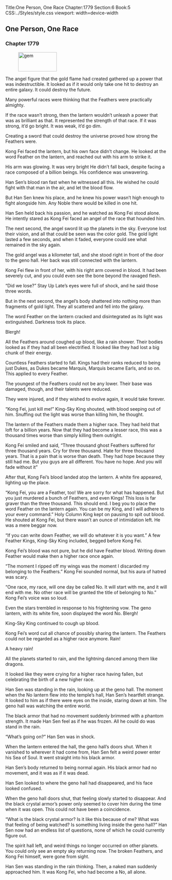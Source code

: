 Title:One Person, One Race 
Chapter:1779 
Section:6 
Book:5 
CSS:../Styles/style.css 
viewport: width=device-width
  
## One Person, One Race
### Chapter 1779 
<figure>
	<img src="../Images/gem.gif" alt="gem" id="gem" width="120" height="60" />
</figure>
  

  
  The angel figure that the gold flame had created gathered up a power that was indestructible. It looked as if it would only take one hit to destroy an entire galaxy. It could destroy the future.

Many powerful races were thinking that the Feathers were practically almighty.

If the race wasn’t strong, then the lantern wouldn’t unleash a power that was as brilliant as that. It represented the strength of that race. If it was strong, it’d go bright. It was weak, it’d go dim.

Creating a sword that could destroy the universe proved how strong the Feathers were.

Kong Fei faced the lantern, but his own face didn’t change. He looked at the word Feather on the lantern, and reached out with his arm to strike it.

His arm was glowing. It was very bright He didn’t fall back, despite facing a race composed of a billion beings. His confidence was unwavering.

Han Sen’s blood ran fast when he witnessed all this. He wished he could fight with that man in the air, and let the blood flow.

But Han Sen knew his place, and he knew his power wasn’t high enough to fight alongside him. Any Noble there would be killed in one hit.

Han Sen held back his passion, and he watched as Kong Fei stood alone. He intently stared as Kong Fei faced an angel of the race that hounded him.

The next second, the angel sword lit up the planets in the sky. Everyone lost their vision, and all that could be seen was the color gold. The gold light lasted a few seconds, and when it faded, everyone could see what remained in the sky again.

The gold angel was a kilometer tall, and she stood right in front of the door to the geno hall. Her back was still connected with the lantern.

Kong Fei flew in front of her, with his right arm covered in blood. It had been severely cut, and you could even see the bone beyond the ravaged flesh.

“Did we lose?” Stay Up Late’s eyes were full of shock, and he said those three words.

But in the next second, the angel’s body shattered into nothing more than fragments of gold light. They all scattered and fell into the galaxy.

The word Feather on the lantern cracked and disintegrated as its light was extinguished. Darkness took its place.

Blergh!

All the Feathers around coughed up blood, like a rain shower. Their bodies looked as if they had all been electrified. It looked like they had lost a big chunk of their energy.

Countless Feathers started to fall. Kings had their ranks reduced to being just Dukes, as Dukes became Marquis, Marquis became Earls, and so on. This applied to every Feather.

The youngest of the Feathers could not be any lower. Their base was damaged, though, and their talents were reduced.

They were injured, and if they wished to evolve again, it would take forever.

“Kong Fei, just kill me!” King-Sky King shouted, with blood seeping out of him. Snuffing out the light was worse than killing him, he thought.

The lantern of the Feathers made them a higher race. They had held that loft for a billion years. Now that they had become a lesser race, this was a thousand times worse than simply killing them outright.

Kong Fei smiled and said, “Three thousand ghost Feathers suffered for three thousand years. Cry for three thousand. Hate for three thousand years. That is a pain that is worse than death. They had hope because they still had me. But you guys are all different. You have no hope. And you will fade without it”

After that, Kong Fei’s blood landed atop the lantern. A white fire appeared, lighting up the place.

“Kong Fei, you are a Feather, too! We are sorry for what has happened. But you just murdered a bunch of Feathers, and even Kings! This loss is far graver than the three thousand. This should end. I beg you to place the word Feather on the lantern again. You can be my King, and I will adhere to your every command.” Holy Column King kept on pausing to spit out blood. He shouted at Kong Fei, but there wasn’t an ounce of intimidation left. He was a mere beggar now.

“If you can write down Feather, we will do whatever it is you want.” A few Feather Kings, King-Sky King included, begged before Kong Fei.

Kong Fei’s blood was not pure, but he did have Feather blood. Writing down Feather would make then a higher race once again.

“The moment I ripped off my wings was the moment I discarded my belonging to the Feathers.” Kong Fei sounded normal, but his aura of hatred was scary.

“One race, my race, will one day be called No. It will start with me, and it will end with me. No other race will be granted the title of belonging to No.” Kong Fei’s voice was so loud.

Even the stars trembled in response to his frightening vow. The geno lantern, with its white fire, soon displayed the word No. Blergh!

King-Sky King continued to cough up blood.

Kong Fei’s word cut all chance of possibly sharing the lantern. The Feathers could not be regarded as a higher race anymore. Rain!

A heavy rain!

All the planets started to rain, and the lightning danced among them like dragons.

It looked like they were crying for a higher race having fallen, but celebrating the birth of a new higher race.

Han Sen was standing in the rain, looking up at the geno hall. The moment when the No lantern flew into the temple’s hall, Han Sen’s heartfelt strange. It looked to him as if there were eyes on the inside, staring down at him. The geno hall was watching the entire world.

The black armor that had no movement suddenly brimmed with a phantom strength. It made Han Sen feel as if he was frozen. All he could do was stand in the rain.

“What’s going on?” Han Sen was in shock.

When the lantern entered the hall, the geno hall’s doors shut. When it vanished to wherever it had come from, Han Sen felt a weird power enter his Sea of Soul. It went straight into his black armor.

Han Sen’s body returned to being normal again. His black armor had no movement, and it was as if it was dead.

Han Sen looked to where the geno hall had disappeared, and his face looked confused.

When the geno hall doors shut, that feeling slowly started to disappear. And the black crystal armor’s power only seemed to cover him during the time when it was open. This could not have been a coincidence.

“What is the black crystal armor? Is it like this because of me? What was that feeling of being watched? Is something living inside the geno hall?” Han Sen now had an endless list of questions, none of which he could currently figure out.

The spirit hall left, and weird things no longer occurred on other planets. You could only see an empty sky returning now. The broken Feathers, and Kong Fei himself, were gone from sight.

Han Sen was standing in the rain thinking. Then, a naked man suddenly approached him. It was Kong Fei, who had become a No, all alone.
